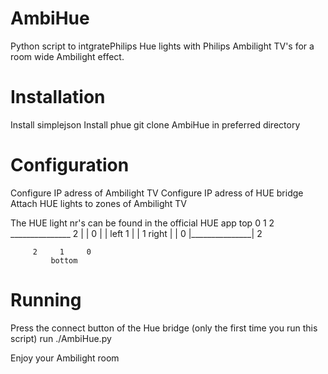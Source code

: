 AmbiHue
=======

Python script to intgratePhilips Hue lights with Philips Ambilight TV's for a room wide Ambilight effect.

Installation
============

Install simplejson
Install phue
git clone AmbiHue in preferred directory


Configuration
=============

Configure IP adress of Ambilight TV
Configure IP adress of HUE bridge
Attach HUE lights to zones of Ambilight TV

The HUE light nr's can be found in the official HUE app
              top
         0     1     2
        _______________
     2 |               | 0
       |               |
left 1 |               | 1 right
       |               |
     0 |_______________| 2

         2     1     0
             bottom
             
Running
=======

Press the connect button of the Hue bridge (only the first time you run this script)
run ./AmbiHue.py

Enjoy your Ambilight room
